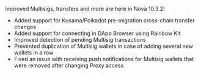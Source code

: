 Improved Multisigs, transfers and more are here in Nova 10.3.2!

- Added support for Kusama/Polkadot pre-migration cross-chain transfer changes
- Added support for connecting in DApp Browser using Rainbow Kit
- Improved detection of pending Multisig transactions
- Prevented duplication of Multisig wallets in case of adding several new wallets in a row
- Fixed an issue with receiving push notifications for Multisig wallets that were removed after changing Proxy access